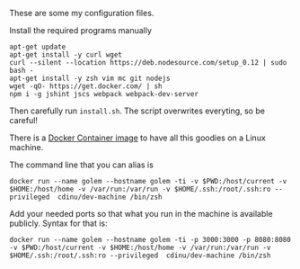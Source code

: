 These are some my configuration files.

Install the required programs manually

```
apt-get update
apt-get install -y curl wget
curl --silent --location https://deb.nodesource.com/setup_0.12 | sudo bash -
apt-get install -y zsh vim mc git nodejs
wget -qO- https://get.docker.com/ | sh
npm i -g jshint jscs webpack webpack-dev-server
```

Then carefully run `install.sh`. The script overwrites everyting, so be careful!

There is a [Docker Container image](https://registry.hub.docker.com/u/cdinu/dev-machine) to have all this goodies on a Linux machine.

The command line that you can alias is
```
docker run --name golem --hostname golem -ti -v $PWD:/host/current -v $HOME:/host/home -v /var/run:/var/run -v $HOME/.ssh:/root/.ssh:ro --privileged  cdinu/dev-machine /bin/zsh
```

Add your needed ports so that what you run in the machine is available publicly. Syntax for that is:

```
docker run --name golem --hostname golem -ti -p 3000:3000 -p 8080:8080 -v $PWD:/host/current -v $HOME:/host/home -v /var/run:/var/run -v $HOME/.ssh:/root/.ssh:ro --privileged  cdinu/dev-machine /bin/zsh
```
